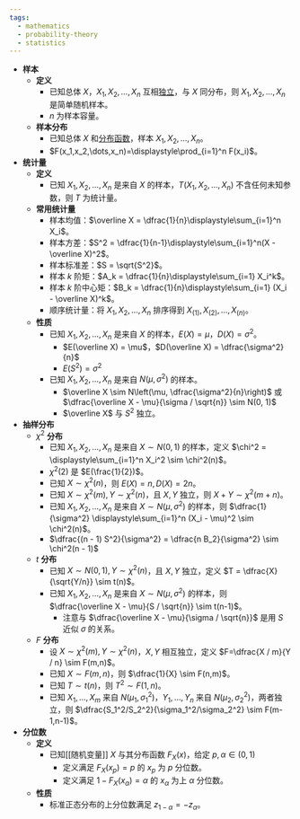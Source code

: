```yaml
---
tags:
  - mathematics
  - probability-theory
  - statistics
---
```

- **样本**
	- **定义**
		- 已知总体 $X$，$X_1,X_2,\dots,X_n$ 互相[独立](概率基础#^b59tln)，与 $X$ 同分布，则 $X_1,X_2,\dots,X_n$ 是简单随机样本。
		- $n$ 为样本容量。
	- **样本分布**
		- 已知总体 $X$ 和[分布函数](随机变量#^rhosgs)，样本 $X_1,X_2,\dots,X_n$。
		- $F(x_1,x_2,\dots,x_n)=\displaystyle\prod_{i=1}^n F(x_i)$。
- **统计量**
	- **定义**
		- 已知 $X_1,X_2,\dots,X_n$ 是来自 $X$ 的样本，$T(X_1,X_2,\dots,X_n)$ 不含任何未知参数，则 $T$ 为统计量。
	- **常用统计量**
		- 样本均值：$\overline X = \dfrac{1}{n}\displaystyle\sum_{i=1}^n X_i$。
		- 样本方差：$S^2 = \dfrac{1}{n-1}\displaystyle\sum_{i=1}^n(X - \overline X)^2$。
		- 样本标准差：$S = \sqrt{S^2}$。
		- 样本 $k$ 阶矩：$A_k = \dfrac{1}{n}\displaystyle\sum_{i=1} X_i^k$。
		- 样本 $k$ 阶中心矩：$B_k = \dfrac{1}{n}\displaystyle\sum_{i=1} (X_i - \overline X)^k$。
		- 顺序统计量：将 $X_1,X_2,\dots,X_n$ 排序得到 $X_{(1)},X_{(2)},\dots,X_{(n)}$。
	- **性质**
		- 已知 $X_1,X_2,\dots,X_n$ 是来自 $X$ 的样本，$E(X) = \mu$，$D(X) = \sigma^2$。
			- $E(\overline X) = \mu$，$D(\overline X) = \dfrac{\sigma^2}{n}$
			- $E(S^2) = \sigma^2$
		- 已知 $X_1,X_2,\dots,X_n$ 是来自 $N(\mu,\sigma^2)$ 的样本。
			- $\overline X \sim N\left(\mu, \dfrac{\sigma^2}{n}\right)$ 或 $\dfrac{\overline X - \mu}{\sigma / \sqrt{n}} \sim N(0, 1)$
			- $\overline X$ 与 $S^2$ 独立。
- **抽样分布**
	- $\chi^2$ **分布**
		- 已知 $X_1,X_2,\dots,X_n$ 是来自 $X\sim N(0,1)$ 的样本，定义 $\chi^2 = \displaystyle\sum_{i=1}^n X_i^2 \sim \chi^2(n)$。
		- $\chi^2(2)$ 是 $E(\frac{1}{2})$。
		- 已知 $X \sim \chi^2(n)$，则 $E(X) = n,D(X) = 2n$。
		- 已知 $X\sim \chi^2(m),Y \sim \chi^2(n)$，且 $X,Y$ 独立，则 $X+Y \sim \chi^2(m+n)$。
		- 已知 $X_1,X_2,\dots,X_n$ 是来自 $X\sim N(\mu,\sigma^2)$ 的样本，则 $\dfrac{1}{\sigma^2} \displaystyle\sum_{i=1}^n (X_i - \mu)^2 \sim \chi^2(n)$。
		- $\dfrac{(n - 1) S^2}{\sigma^2} = \dfrac{n B_2}{\sigma^2} \sim \chi^2(n - 1)$
	- $t$ **分布**
		- 已知 $X \sim N(0,1), Y \sim \chi^2(n)$，且 $X,Y$ 独立，定义 $T = \dfrac{X}{\sqrt{Y/n}} \sim t(n)$。
		- 已知 $X_1,X_2,\dots,X_n$ 是来自 $X\sim N(\mu,\sigma^2)$ 的样本，则 $\dfrac{\overline X - \mu}{S / \sqrt{n}} \sim t(n-1)$。
			- 注意与 $\dfrac{\overline X - \mu}{\sigma / \sqrt{n}}$ 是用 $S$ 近似 $\sigma$ 的关系。
	- $F$ **分布**
		- 设 $X \sim \chi^2(m),Y \sim \chi^2(n)$，$X,Y$ 相互独立，定义 $F=\dfrac{X / m}{Y / n} \sim F(m,n)$。
		- 已知 $X \sim F(m,n)$，则 $\dfrac{1}{X} \sim F(n,m)$。
		- 已知 $T \sim t(n)$，则 $T^2 \sim F(1,n)$。
		- 已知 $X_1,\dots,X_m$ 来自 $N(\mu_1,\sigma_1^2)$，$Y_1,\dots,Y_n$ 来自 $N(\mu_2,\sigma_2^2)$，两者独立，则 $\dfrac{S_1^2/S_2^2}{\sigma_1^2/\sigma_2^2} \sim F(m-1,n-1)$。
- **分位数**
	- **定义**
		- 已知[[随机变量]] $X$ 与其分布函数 $F_X(x)$，给定 $p,\alpha \in (0,1)$
			- 定义满足 $F_X(x_p) = p$ 的 $x_p$ 为 $p$ 分位数。
			- 定义满足 $1-F_X(x_\alpha) = \alpha$ 的 $x_\alpha$ 为上 $\alpha$ 分位数。
	- **性质**
		- 标准正态分布的上分位数满足 $z_{1-\alpha} = -z_{\alpha}$。